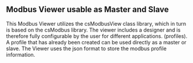 ## Modbus Viewer usable as Master and Slave

This Modbus Viewer utilizes the csModbusView class library, which in turn is based on the csModbus library.
The viewer includes a designer and is therefore fully configurable by the user for different applications. (profiles). 
A profile that has already been created can be used directly as a master or slave.
The Viewer uses the json format to store the modbus profile information. 


